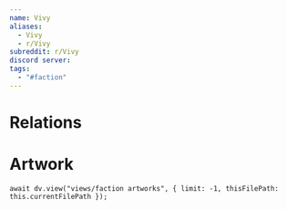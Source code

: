 ```yaml
---
name: Vivy
aliases:
  - Vivy
  - r/Vivy
subreddit: r/Vivy
discord server: 
tags:
  - "#faction"
---
```

# Relations

# Artwork
```dataviewjs
await dv.view("views/faction artworks", { limit: -1, thisFilePath: this.currentFilePath });
```